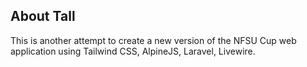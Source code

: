 ## About Tall

This is another attempt to create a new version of the NFSU Cup web application using Tailwind CSS, AlpineJS, Laravel, Livewire.
